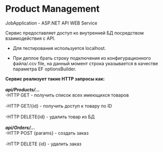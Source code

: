 # Product Management
JobApplication - ASP.NET API WEB Service

Сервис предоставляет доступ ко внутренней БД посредством взаимодействия с API.

- Для тестирования используется localhost.

- При деплое брать строку подключения из конфигурационного файла/.ccv file, на данный момент строка указывается в качестве параметра EF optionsBuilder.

**Сервис реализует такие HTTP запросы как:**<br /> <br />
***api/Products/...***<br />
-HTTP GET - получить список всех имеющихся товаров<br />
<br />
-HTTP GET/{id} - получить доступ к товару по ID<br />
<br />
-HTTP DELETE{id} - удалить товар из БД<br />
<br />
***api/Orders/...***<br />
-HTTP POST {params} - создать заказ<br />
<br />
-HTTP DELETE {id} - удалить заказ 


